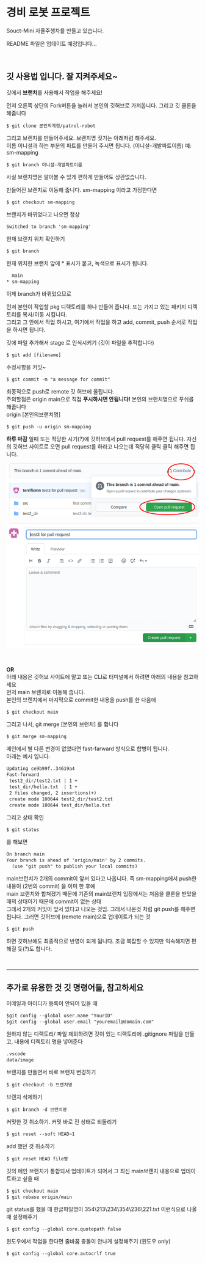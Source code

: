 # 경비 로봇 프로젝트
Souct-Mini 자율주행차를 만들고 있습니다.

README 파일은 업데이트 예정입니다...

<br/>

## 깃 사용법 입니다. 잘 지켜주세요~
깃에서 **브랜치**를 사용해서 작업을 해주세요!

먼저 오른쪽 상단의 Fork버튼을 눌러서 본인의 깃허브로 가져옵니다. 그리고 깃 클론을 해줍니다

```
$ git clone 본인의계정/patrol-robot
```

그리고 브랜치를 만들어주세요. 브랜치명 짓기는 아래처럼 해주세요.  
이름 이니셜과 하는 부분의 파트를 만들어 주시면 됩니다. (이니셜-개발파트이름)
예: sm-mapping
```
$ git branch 이니셜-개발파트이름
```

사실 브랜치명은 알아볼 수 있게 편하게 만들어도 상관없습니다.

만들어진 브랜치로 이동해 줍니다. sm-mapping 이라고 가정한다면
```
$ git checkout sm-mapping
```
브랜치가 바뀌었다고 나오면 정상
```
Switched to branch 'sm-mapping'
```

현재 브랜치 위치 확인하기
```
$ git branch 
```

현재 위치한 브랜치 앞에 * 표시가 붙고, 녹색으로 표시가 됩니다.
```
  main
* sm-mapping
```

이제 branch가 바뀌었으므로   

먼저 본인이 작업할 pkg 디렉토리를 하나 만들어 줍니다. 또는 가지고 있는 패키지 디렉토리를 복사/이동 시킵니다.  
그리고 그 안에서 작업 하시고, 여기에서 작업을 하고 add, commit, push 순서로 작업을 하시면 됩니다.

깃에 파일 추가해서 stage 로 인식시키기 (깃이 파일을 추적합니다)
```
$ git add [filename]
```
수정사항을 커밋~ 
```
$ git commit -m "a message for commit"
```

최종적으로 push로 remote 깃 허브에 올립니다.   
주의할점은 origin main으로 직접 **푸시하시면 안됩니다!** 본인의 브랜치명으로 푸쉬를 해줍니다  
origin [본인의브랜치명]
```
$ git push -u origin sm-mapping
```

**하루 마감** 일때 또는 적당한 시기(?)에 깃허브에서 pull request를 해주면 됩니다.
자신의 깃허브 사이트로 오면 pull request를 하라고 나오는데 적당히 클릭 클릭 해주면 됩니다.

![pullrequest1](img/open_pull_request1.png)

![pullrequest2](img/open_pull_request2.png)
  
<br/>

**OR**  
아래 내용은 깃허브 사이트에 말고 또는 CLI로 터미널에서 하려면 아래의 내용을 참고하세요   
먼저 main 브랜치로 이동해 줍니다.    
본인의 브랜치에서 마지막으로 commit한 내용을 push를 한 다음에 

```
$ git checkout main
```
그리고 나서, git merge [본인의 브랜치] 를 합니다
```
$ git merge sm-mapping
```
메인에서 별 다른 변경이 없었다면 fast-farward 방식으로 합병이 됩니다.  
아래는 예시 입니다.
```
Updating ce9b99f..34619a4
Fast-forward
 test2_dir/test2.txt | 1 +
 test_dir/hello.txt  | 1 +
 2 files changed, 2 insertions(+)
 create mode 100644 test2_dir/test2.txt
 create mode 100644 test_dir/hello.txt
```

그리고 상태 확인
```
$ git status
```
를 해보면
```
On branch main
Your branch is ahead of 'origin/main' by 2 commits.
  (use "git push" to publish your local commits)
```
main브런치가 2개의 commit이 앞서 있다고 나옵니다. 즉 sm-mapping에서 push한 내용이 (2번의 commit) 을 이미 한 후에  
main 브랜치와 합쳐졌기 때문에 기존의 main브랜치 입장에서는 처음을 클론을 받았을 때의 
상태이기 때문에 commit이 없는 상태  
그래서 2개의 커밋이 앞서 있다고 나오는 것임. 그래서 나온것 처럼 git push를 해주면 됩니다.
그러면 깃허브에 (remote main)으로 업데이트가 되는 것

```
$ git push
```
하면 깃허브에도 최종적으로 반영이 되게 됩니다. 조금 복잡할 수 있지만 익숙해지면 편해질 듯(?)도 합니다.

<br/>

___

## 추가로 유용한 것 깃 명령어들, 참고하세요
이메일과 아이디가 등록이 안되어 있을 때 
```
$git config --global user.name "YourID"
$git config --global user.email "youremail@domain.com"
```
원하지 않는 디렉토리/ 파일 제외하려면 깃이 있는 디렉토리에 .gitignore 파일을 만들고, 내용에 디렉토리 명을 넣어준다
```
.vscode
data/image
```

브랜치를 만들면서 바로 브랜치 변경하기
```
$ git checkout -b 브랜치명
```

브랜치 삭제하기
```
$ git branch -d 브랜치명
```

커밋한 것 취소하기. 커밋 바로 전 상태로 되돌리기
```
$ git reset --soft HEAD~1
```

add 했던 것 취소하기 
```
$ git reset HEAD file명
```

깃의 메인 브랜치가 통합되서 업데이트가 되어서 그 최신 main브랜치 내용으로 업데이트하고 싶을 때 
```
$ git checkout main
$ git rebase origin/main
```

git status를 했을 때 한글파일명이 354\213\234\354\236\221.txt 이런식으로 나올 때 설정해주기
```
$ git config --global core.quotepath false
```

윈도우에서 작업을 한다면 줄바꿈 충돌이 안나게 설정해주기 (윈도우 only)
```
$ git config --global core.autocrlf true
```

